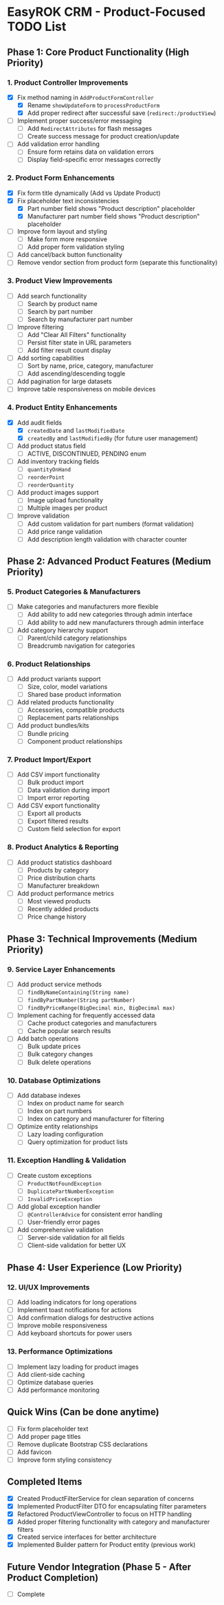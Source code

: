 
# EasyROK CRM - Product-Focused TODO List

## Phase 1: Core Product Functionality (High Priority)

### 1. Product Controller Improvements
- [x] Fix method naming in `AddProductFormController`
  - [x] Rename `showUpdateForm` to `processProductForm`
  - [x] Add proper redirect after successful save (`redirect:/productView`)
- [ ] Implement proper success/error messaging
  - [ ] Add `RedirectAttributes` for flash messages
  - [ ] Create success message for product creation/update
- [ ] Add validation error handling
  - [ ] Ensure form retains data on validation errors
  - [ ] Display field-specific error messages correctly

### 2. Product Form Enhancements
- [x] Fix form title dynamically (Add vs Update Product)
- [x] Fix placeholder text inconsistencies
  - [x] Part number field shows "Product description" placeholder
  - [x] Manufacturer part number field shows "Product description" placeholder
- [ ] Improve form layout and styling
  - [ ] Make form more responsive
  - [ ] Add proper form validation styling
- [ ] Add cancel/back button functionality
- [ ] Remove vendor section from product form (separate this functionality)

### 3. Product View Improvements
- [ ] Add search functionality
  - [ ] Search by product name
  - [ ] Search by part number
  - [ ] Search by manufacturer part number
- [ ] Improve filtering
  - [ ] Add "Clear All Filters" functionality
  - [ ] Persist filter state in URL parameters
  - [ ] Add filter result count display
- [ ] Add sorting capabilities
  - [ ] Sort by name, price, category, manufacturer
  - [ ] Add ascending/descending toggle
- [ ] Add pagination for large datasets
- [ ] Improve table responsiveness on mobile devices

### 4. Product Entity Enhancements
- [x] Add audit fields
  - [x] `createdDate` and `lastModifiedDate`
  - [x] `createdBy` and `lastModifiedBy` (for future user management)
- [ ] Add product status field
  - [ ] ACTIVE, DISCONTINUED, PENDING enum
- [ ] Add inventory tracking fields
  - [ ] `quantityOnHand`
  - [ ] `reorderPoint`
  - [ ] `reorderQuantity`
- [ ] Add product images support
  - [ ] Image upload functionality
  - [ ] Multiple images per product
- [ ] Improve validation
  - [ ] Add custom validation for part numbers (format validation)
  - [ ] Add price range validation
  - [ ] Add description length validation with character counter

## Phase 2: Advanced Product Features (Medium Priority)

### 5. Product Categories & Manufacturers
- [ ] Make categories and manufacturers more flexible
  - [ ] Add ability to add new categories through admin interface
  - [ ] Add ability to add new manufacturers through admin interface
- [ ] Add category hierarchy support
  - [ ] Parent/child category relationships
  - [ ] Breadcrumb navigation for categories

### 6. Product Relationships
- [ ] Add product variants support
  - [ ] Size, color, model variations
  - [ ] Shared base product information
- [ ] Add related products functionality
  - [ ] Accessories, compatible products
  - [ ] Replacement parts relationships
- [ ] Add product bundles/kits
  - [ ] Bundle pricing
  - [ ] Component product relationships

### 7. Product Import/Export
- [ ] Add CSV import functionality
  - [ ] Bulk product import
  - [ ] Data validation during import
  - [ ] Import error reporting
- [ ] Add CSV export functionality
  - [ ] Export all products
  - [ ] Export filtered results
  - [ ] Custom field selection for export

### 8. Product Analytics & Reporting
- [ ] Add product statistics dashboard
  - [ ] Products by category
  - [ ] Price distribution charts
  - [ ] Manufacturer breakdown
- [ ] Add product performance metrics
  - [ ] Most viewed products
  - [ ] Recently added products
  - [ ] Price change history

## Phase 3: Technical Improvements (Medium Priority)

### 9. Service Layer Enhancements
- [ ] Add product service methods
  - [ ] `findByNameContaining(String name)`
  - [ ] `findByPartNumber(String partNumber)`
  - [ ] `findByPriceRange(BigDecimal min, BigDecimal max)`
- [ ] Implement caching for frequently accessed data
  - [ ] Cache product categories and manufacturers
  - [ ] Cache popular search results
- [ ] Add batch operations
  - [ ] Bulk update prices
  - [ ] Bulk category changes
  - [ ] Bulk delete operations

### 10. Database Optimizations
- [ ] Add database indexes
  - [ ] Index on product name for search
  - [ ] Index on part numbers
  - [ ] Index on category and manufacturer for filtering
- [ ] Optimize entity relationships
  - [ ] Lazy loading configuration
  - [ ] Query optimization for product lists

### 11. Exception Handling & Validation
- [ ] Create custom exceptions
  - [ ] `ProductNotFoundException`
  - [ ] `DuplicatePartNumberException`
  - [ ] `InvalidPriceException`
- [ ] Add global exception handler
  - [ ] `@ControllerAdvice` for consistent error handling
  - [ ] User-friendly error pages
- [ ] Add comprehensive validation
  - [ ] Server-side validation for all fields
  - [ ] Client-side validation for better UX

## Phase 4: User Experience (Low Priority)

### 12. UI/UX Improvements
- [ ] Add loading indicators for long operations
- [ ] Implement toast notifications for actions
- [ ] Add confirmation dialogs for destructive actions
- [ ] Improve mobile responsiveness
- [ ] Add keyboard shortcuts for power users

### 13. Performance Optimizations
- [ ] Implement lazy loading for product images
- [ ] Add client-side caching
- [ ] Optimize database queries
- [ ] Add performance monitoring

## Quick Wins (Can be done anytime)
- [ ] Fix form placeholder text
- [ ] Add proper page titles
- [ ] Remove duplicate Bootstrap CSS declarations
- [ ] Add favicon
- [ ] Improve form styling consistency

## Completed Items
- [x] Created ProductFilterService for clean separation of concerns
- [x] Implemented ProductFilter DTO for encapsulating filter parameters
- [x] Refactored ProductViewController to focus on HTTP handling
- [x] Added proper filtering functionality with category and manufacturer filters
- [x] Created service interfaces for better architecture
- [x] Implemented Builder pattern for Product entity (previous work)

## Future Vendor Integration (Phase 5 - After Product Completion)
- [ ] Complete